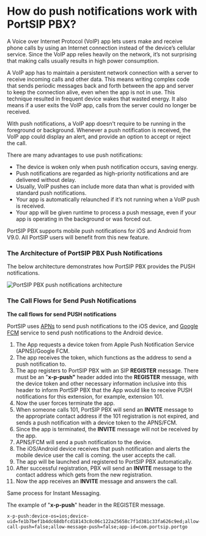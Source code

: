 # How do push notifications work with PortSIP PBX?

A Voice over Internet Protocol (VoIP) app lets users make and receive phone calls by using an Internet connection instead of the device’s cellular service. Since the VoIP app relies heavily on the network, it’s not surprising that making calls usually results in high power consumption.

A VoIP app has to maintain a persistent network connection with a server to receive incoming calls and other data. This means writing complex code that sends periodic messages back and forth between the app and server to keep the connection alive, even when the app is not in use. This technique resulted in frequent device wakes that wasted energy. It also means if a user exits the VoIP app, calls from the server could no longer be received.

With push notifications, a VoIP app doesn't require to be running in the foreground or background. Whenever a push notification is received, the VoIP app could display an alert, and provide an option to accept or reject the call.

There are many advantages to use push notifications:

* The device is woken only when push notification occurs, saving energy.
* Push notifications are regarded as high-priority notifications and are delivered without delay.
* Usually, VoIP pushes can include more data than what is provided with standard push notifications.
* Your app is automatically relaunched if it’s not running when a VoIP push is received.
* Your app will be given runtime to process a push message, even if your app is operating in the background or was forced out.

PortSIP PBX supports mobile push notifications for iOS and Android from V9.0. All PortSIP users will benefit from this new feature.



### **The Architecture of PortSIP PBX Push Notifications**

The below architecture demonstrates how PortSIP PBX provides the PUSH notifications.

![PortSIP PBX push notifications architecture](../../.gitbook/assets/pbx\_push\_arch.png)



### **The Call Flows for Send Push Notifications**

**The call flows for send PUSH notifications**

PortSIP uses [APNs](https://developer.apple.com/library/content/documentation/NetworkingInternet/Conceptual/RemoteNotificationsPG/APNSOverview.html) to send push notifications to the iOS device, and [Google FCM](https://firebase.google.com/docs/cloud-messaging/android/client) service to send push notifications to the Android device.

1. The App requests a device token from Apple Push Notification Service (APNS)/Google FCM.
2. The app receives the token, which functions as the address to send a push notification to.
3. The app registers to PortSIP PBX with an SIP **REGISTER** message. There must be an "**x-p-push"** header added into the **REGISTER** message, with the device token and other necessary information inclusive into this header to inform PortSIP PBX that the App would like to receive PUSH notifications for this extension, for example, extension 101.
4. Now the user forces terminate the app.
5. When someone calls 101, PortSIP PBX will send an **INVITE** message to the appropriate contact address if the 101 registration is not expired, and sends a push notification with a device token to the APNS/FCM.
6. Since the app is terminated, the **INVITE** message will not be received by the app.
7. APNS/FCM will send a push notification to the device.
8. The iOS/Android device receives that push notification and alerts the mobile device user the call is coming. the user accepts the call.
9. The app will be launched and registered to PortSIP PBX automatically.
10. After successful registration, PBX will send an **INVITE** message to the contact address which gets from the new registration.
11. Now the app receives an **INVITE** message and answers the call.

Same process for Instant Messaging.

The example of "**x-p-push**" header in the REGISTER message.

```
x-p-push:device-os=ios;device-uid=fe1b7bef1b4dc68dbfcd18143c8c06c122a25658c7f1d381c33fa626c9ed;allow-call-push=false;allow-message-push=false;app-id=com.portsip.portgo
```

